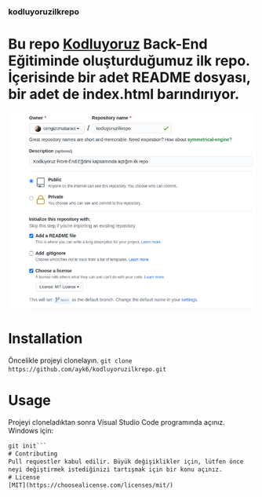 ### kodluyoruzilkrepo
# Bu repo [Kodluyoruz](https://www.kodluyoruz.org/) Back-End Eğitiminde oluşturduğumuz ilk repo. İçerisinde bir adet README dosyası, bir adet de index.html barındırıyor.
![](https://raw.githubusercontent.com/Kodluyoruz/taskforce/main/git/odev1/figures/github.png)
# Installation 
Öncelikle projeyi clonelayın.
`git clone https://github.com/ayk6/kodluyoruzilkrepo.git`
# Usage
Projeyi cloneladıktan sonra Visual Studio Code programında açınız.
Windows için:
```cd kodluyoruzilkrepo
git init```
# Contributing
Pull requestler kabul edilir. Büyük değişiklikler için, lütfen önce neyi değiştirmek istediğinizi tartışmak için bir konu açınız.
# License
[MIT](https://choosealicense.com/licenses/mit/)
